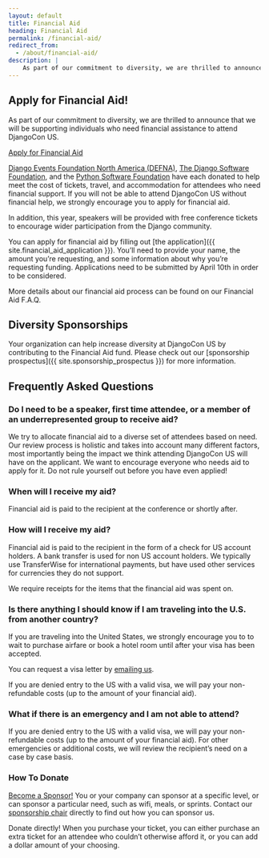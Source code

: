 ```yaml
---
layout: default
title: Financial Aid
heading: Financial Aid
permalink: /financial-aid/
redirect_from:
  - /about/financial-aid/
description: |
    As part of our commitment to diversity, we are thrilled to announce that we will be supporting individuals who need financial assistance to attend DjangoCon US
---
```


## Apply for Financial Aid!

As part of our commitment to diversity, we are thrilled to announce that we will be supporting individuals who need financial assistance to attend DjangoCon US.

<div class="row column">
    <div class="medium-5 medium-centered column">
        <div class="button-group expanded">
            <a class="button secondary" href="{{ site.financial_aid_application }}">Apply for Financial Aid</a>
        </div>
    </div>
</div>

[Django Events Foundation North America (DEFNA)](http://www.defna.org/), [The Django Software Foundation](https://www.djangoproject.com/foundation/), and the [Python Software Foundation](https://www.python.org/psf/) have each donated to help meet the cost of tickets, travel, and accommodation for attendees who need financial support. If you will not be able to attend DjangoCon US without financial help, we strongly encourage you to apply for financial aid.

In addition, this year, speakers will be provided with free conference tickets to encourage wider participation from the Django community.

You can apply for financial aid by filling out [the application]({{ site.financial_aid_application }}). You’ll need to provide your name, the amount you’re requesting, and some information about why you’re requesting funding.  Applications need to be submitted by April 10th in order to be considered.

More details about our financial aid process can be found on our Financial Aid F.A.Q.

## Diversity Sponsorships

Your organization can help increase diversity at DjangoCon US by contributing to the Financial Aid fund. Please check out our [sponsorship prospectus]({{ site.sponsorship_prospectus }}) for more information.

## Frequently Asked Questions

### Do I need to be a speaker, first time attendee, or a member of an underrepresented group to receive aid?

We try to allocate financial aid to a diverse set of attendees based on need. Our review process is holistic and takes into account many different factors, most importantly being the impact we think attending DjangoCon US will have on the applicant. We want to encourage everyone who needs aid to apply for it. Do not rule yourself out before you have even applied!

### When will I receive my aid?

Financial aid is paid to the recipient at the conference or shortly after.

### How will I receive my aid?

Financial aid is paid to the recipient in the form of a check for US account holders. A bank transfer is used for non US account holders. We typically use TransferWise for international payments, but have used other services for currencies they do not support.

We require receipts for the items that the financial aid was spent on.

### Is there anything I should know if I am traveling into the U.S. from another country?

If you are traveling into the United States, we strongly encourage you to to wait to purchase airfare or book a hotel room until after your visa has been accepted.

You can request a visa letter by <a href="mailto:{{site.visa_email}}">emailing us</a>.

If you are denied entry to the US with a valid visa, we will pay your non-refundable costs (up to the amount of your financial aid).

### What if there is an emergency and I am not able to attend?

If you are denied entry to the US with a valid visa, we will pay your non-refundable costs (up to the amount of your financial aid). For other emergencies or additional costs, we will review the recipient’s need on a case by case basis.

### How To Donate

[Become a Sponsor!](/sponsors/information/) You or your company can sponsor at a specific level, or can sponsor a particular need, such as wifi, meals, or sprints. Contact our <a href="mailto:{{site.sponsors_email}}">sponsorship chair</a> directly to find out how you can sponsor us.

Donate directly! When you purchase your ticket, you can either purchase an extra ticket for an attendee who couldn’t otherwise afford it, or you can add a dollar amount of your choosing.
